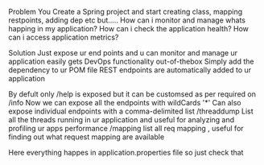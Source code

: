Problem 
You Create a Spring project and start creating class, mapping restpoints, adding dep etc
but.....
How can i monitor and manage whats happing in my application?
How can i check the application health?
How can i access application metrics?

Solution 
   Just expose ur end points and u can monitor and manage ur application
   easily gets DevOps functionality out-of-thebox
   Simply add the dependency to ur POM file
   REST endpoints are automatically added to ur application

By defult only /help is exposed but it can be customsed as per required on /info
 Now we can expose all the endpoints with wildCards '*'
Can also expose individual endpoints with a comma-delimited list
/threaddump List all the threads running in ur application and useful for analyzing and profiling ur apps performance
/mapping list all req mapping , useful for finding out what request mapping are available


Here everything happes in application.properties file so just check that 
